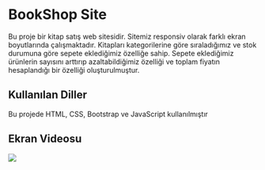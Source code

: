 <h1>BookShop Site</h1>

Bu proje bir kitap satış web sitesidir. Sitemiz responsiv olarak farklı ekran boyutlarında çalışmaktadır. Kitapları kategorilerine göre sıraladığımız ve stok durumuna göre sepete eklediğimiz özelliğe sahip. Sepete eklediğimiz ürünlerin sayısını arttırıp azaltabildiğimiz özelliği ve toplam fiyatın hesaplandığı bir özelliği oluşturulmuştur.

<h2>Kullanılan Diller</h2>

Bu projede HTML, CSS, Bootstrap ve JavaScript kullanılmıştır

<h2>Ekran Videosu</h2>

![](BookShop.gif)
